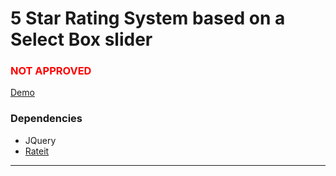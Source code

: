 <h1>5 Star Rating System based on a Select Box slider</h1>
<h3 style="color:red">NOT APPROVED</h3>
<p>
	<a href="http://htmlpreview.github.io/?https://github.com/IBM-Accessibility/open-library/blob/master/form-elements/star-rating-select/star-rating-select.html">Demo</a>
</p>
<h3>Dependencies</h3>
<ul>
	<li>JQuery</li>
	<li><a href="http://www.radioactivethinking.com/rateit/example/example.htm">Rateit</a></li>
</ul>

<hr>
